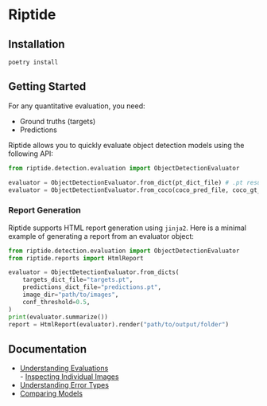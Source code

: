# Riptide

## Installation
```
poetry install
```

## Getting Started
For any quantitative evaluation, you need:
- Ground truths (targets)
- Predictions

Riptide allows you to quickly evaluate object detection models using the following API:
```python
from riptide.detection.evaluation import ObjectDetectionEvaluator

evaluator = ObjectDetectionEvaluator.from_dict(pt_dict_file) # .pt results
evaluator = ObjectDetectionEvaluator.from_coco(coco_pred_file, coco_gt_file) # coco predictions and targets
```

### Report Generation
Riptide supports HTML report generation using `jinja2`. Here is a minimal example of generating a report from an evaluator object:

```python
from riptide.detection.evaluation import ObjectDetectionEvaluator
from riptide.reports import HtmlReport

evaluator = ObjectDetectionEvaluator.from_dicts(
    targets_dict_file="targets.pt",
    predictions_dict_file="predictions.pt",
    image_dir="path/to/images",
    conf_threshold=0.5,
)
print(evaluator.summarize())
report = HtmlReport(evaluator).render("path/to/output/folder")
```

## Documentation

- [Understanding Evaluations](docs/understanding_evaluations.md) <br/>
        - [Inspecting Individual Images](docs/understanding_evaluations.md#inspecting-individual-images)
- [Understanding Error Types](docs/error_types.md)
- [Comparing Models](docs/comparing_models.md)
